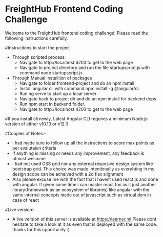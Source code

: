 # FreightHub Frontend Coding Challenge

Welcome to the FreightHub frontend coding challenge! Please read the following instructions carefully.

#Instructions to start the project

- Through scripted process:
  - Navigate to http://localhost:4200 to get to the web page
  - Navigate to project directory and run the file startupscript.js   with command node startupscript.js
- Through Manual installtion of packages
  - Navigate to folder frontend-project and do an npm install
  - Install angular cli with command npm install -g @angular/cli
  - Run ng serve to start up a local server
  - Navigate back to project dir and do an npm install for backend deps
  - Run npm start in backend folder.
  - Navigate to http://localhost:4200 to get to the web page

#If you install cli newly, Latest Angular CLI requires a minimum Node.js version of either v10.13 or v12.0

#Couples of Notes:-
- I had made sure to follow up all the instructions to score max points as per evalutaion criteria
- If anything is missing or needs any improvement, any feedback is utmost welcome
- I had not used CSS grid nor any external resposive design system like bootstrap grid. This choice was made intentionally as everyhting in my design scope
  can be acheived with a 2d flex alignment
- Also please excuse me with the fact that i havent used react js and done with angular. If given some time i can master react too as it just another 
 library(framework as an ecosystem of libraries) like angular with the same internal concepts made out of javascript such as virtual dom in case of react

#Live version:-

- A live version of this server is available at https://learner.ml
Please dont hesitate to take a look at it as even that is deployed with the same code. thanks for this opportunity :)